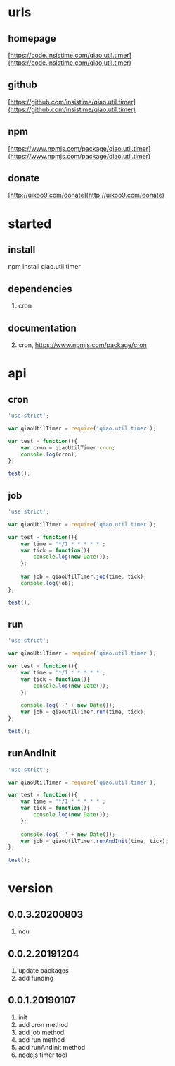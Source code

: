 # urls
## homepage
[https://code.insistime.com/qiao.util.timer](https://code.insistime.com/qiao.util.timer)

## github
[https://github.com/insistime/qiao.util.timer](https://github.com/insistime/qiao.util.timer)

## npm
[https://www.npmjs.com/package/qiao.util.timer](https://www.npmjs.com/package/qiao.util.timer)

## donate
[http://uikoo9.com/donate](http://uikoo9.com/donate)

# started
## install
npm install qiao.util.timer

## dependencies
1. cron

## documentation
2. cron, https://www.npmjs.com/package/cron

# api
## cron
```javascript
'use strict';

var qiaoUtilTimer = require('qiao.util.timer');

var test = function(){
	var cron = qiaoUtilTimer.cron;
	console.log(cron);
};

test();
```

## job
```javascript
'use strict';

var qiaoUtilTimer = require('qiao.util.timer');

var test = function(){
	var time = '*/1 * * * * *';
	var tick = function(){
		console.log(new Date());
	};
	
	var job = qiaoUtilTimer.job(time, tick);
	console.log(job);
};

test();
```

## run
```javascript
'use strict';

var qiaoUtilTimer = require('qiao.util.timer');

var test = function(){
	var time = '*/1 * * * * *';
	var tick = function(){
		console.log(new Date());
	};
	
	console.log('-' + new Date());
	var job = qiaoUtilTimer.run(time, tick);
};

test();
```

## runAndInit
```javascript
'use strict';

var qiaoUtilTimer = require('qiao.util.timer');

var test = function(){
	var time = '*/1 * * * * *';
	var tick = function(){
		console.log(new Date());
	};
	
	console.log('-' + new Date());
	var job = qiaoUtilTimer.runAndInit(time, tick);
};

test();
```

# version
## 0.0.3.20200803
1. ncu

## 0.0.2.20191204
1. update packages
2. add funding

## 0.0.1.20190107
1. init
2. add cron method
3. add job method
3. add run method 
4. add runAndInit method
5. nodejs timer tool
